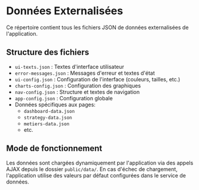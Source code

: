 # Données Externalisées

Ce répertoire contient tous les fichiers JSON de données externalisées de l'application.

## Structure des fichiers

- `ui-texts.json` : Textes d'interface utilisateur
- `error-messages.json` : Messages d'erreur et textes d'état
- `ui-config.json` : Configuration de l'interface (couleurs, tailles, etc.)
- `charts-config.json` : Configuration des graphiques
- `nav-config.json` : Structure et textes de navigation
- `app-config.json` : Configuration globale
- Données spécifiques aux pages:
  - `dashboard-data.json`
  - `strategy-data.json`
  - `metiers-data.json`
  - etc.

## Mode de fonctionnement

Les données sont chargées dynamiquement par l'application via des appels AJAX depuis le dossier `public/data/`. En cas d'échec de chargement, l'application utilise des valeurs par défaut configurées dans le service de données.
